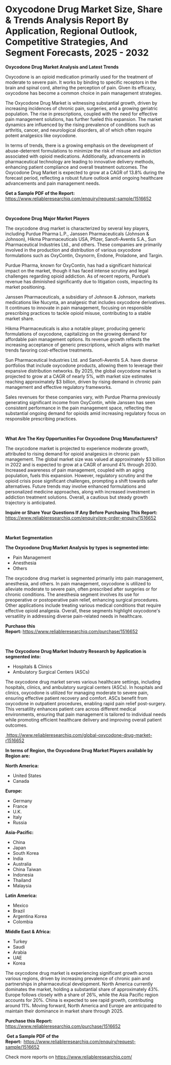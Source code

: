 <p><h1>Oxycodone Drug Market Size, Share & Trends Analysis Report By Application, Regional Outlook, Competitive Strategies, And Segment Forecasts, 2025 - 2032</h1></p><p><strong>Oxycodone Drug Market Analysis and Latest Trends</strong></p>
<p><p>Oxycodone is an opioid medication primarily used for the treatment of moderate to severe pain. It works by binding to specific receptors in the brain and spinal cord, altering the perception of pain. Given its efficacy, oxycodone has become a common choice in pain management strategies. </p><p>The Oxycodone Drug Market is witnessing substantial growth, driven by increasing incidences of chronic pain, surgeries, and a growing geriatric population. The rise in prescriptions, coupled with the need for effective pain management solutions, has further fueled this expansion. The market dynamics are influenced by the rising prevalence of conditions such as arthritis, cancer, and neurological disorders, all of which often require potent analgesics like oxycodone.</p><p>In terms of trends, there is a growing emphasis on the development of abuse-deterrent formulations to minimize the risk of misuse and addiction associated with opioid medications. Additionally, advancements in pharmaceutical technology are leading to innovative delivery methods, enhancing patient compliance and overall treatment outcomes. The Oxycodone Drug Market is expected to grow at a CAGR of 13.8% during the forecast period, reflecting a robust future outlook amid ongoing healthcare advancements and pain management needs.</p></p>
<p><strong>Get a Sample PDF of the Report:&nbsp;</strong> <a href="https://www.reliableresearchiq.com/enquiry/request-sample/1516652?utm_campaign=2463&utm_medium=2&utm_source=Github&utm_content=ia&utm_term=30032025&utm_id=oxycodone-drug">https://www.reliableresearchiq.com/enquiry/request-sample/1516652</a></p>
<p>&nbsp;</p>
<p><strong>Oxycodone Drug Major Market Players</strong></p>
<p><p>The oxycodone drug market is characterized by several key players, including Purdue Pharma L.P., Janssen Pharmaceuticals (Johnson & Johnson), Hikma Pharmaceuticals USA, Pfizer, Sanofi-Aventis S.A., Sun Pharmaceutical Industries Ltd., and others. These companies are primarily involved in the production and distribution of various oxycodone formulations such as OxyContin, Oxynorm, Endone, Proladone, and Targin.</p><p>Purdue Pharma, known for OxyContin, has had a significant historical impact on the market, though it has faced intense scrutiny and legal challenges regarding opioid addiction. As of recent reports, Purdue’s revenue has diminished significantly due to litigation costs, impacting its market positioning.</p><p>Janssen Pharmaceuticals, a subsidiary of Johnson & Johnson, markets medications like Nucynta, an analgesic that includes oxycodone derivatives. It continues to innovate in pain management, focusing on responsible prescribing practices to tackle opioid misuse, contributing to a stable market share.</p><p>Hikma Pharmaceuticals is also a notable player, producing generic formulations of oxycodone, capitalizing on the growing demand for affordable pain management options. Its revenue growth reflects the increasing acceptance of generic prescriptions, which aligns with market trends favoring cost-effective treatments.</p><p>Sun Pharmaceutical Industries Ltd. and Sanofi-Aventis S.A. have diverse portfolios that include oxycodone products, allowing them to leverage their expansive distribution networks. By 2025, the global oxycodone market is projected to grow at a CAGR of nearly 5%, with market size estimates reaching approximately $3 billion, driven by rising demand in chronic pain management and effective regulatory frameworks.</p><p>Sales revenues for these companies vary, with Purdue Pharma previously generating significant income from OxyContin, while Janssen has seen consistent performance in the pain management space, reflecting the substantial ongoing demand for opioids amid increasing regulatory focus on responsible prescribing practices.</p></p>
<p>&nbsp;</p>
<p><strong>What Are The Key Opportunities For Oxycodone Drug Manufacturers?</strong></p>
<p><p>The oxycodone market is projected to experience moderate growth, attributed to rising demand for opioid analgesics in chronic pain management. The global market size was valued at approximately $3 billion in 2022 and is expected to grow at a CAGR of around 4% through 2030. Increased awareness of pain management, coupled with an aging population, fuels this expansion. However, regulatory scrutiny and the opioid crisis pose significant challenges, prompting a shift towards safer alternatives. Future trends may involve enhanced formulations and personalized medicine approaches, along with increased investment in addiction treatment solutions. Overall, a cautious but steady growth trajectory is anticipated.</p></p>
<p><strong>Inquire or Share Your Questions If Any Before Purchasing This Report:</strong> <a href="https://www.reliableresearchiq.com/enquiry/pre-order-enquiry/1516652?utm_campaign=2463&utm_medium=2&utm_source=Github&utm_content=ia&utm_term=30032025&utm_id=oxycodone-drug">https://www.reliableresearchiq.com/enquiry/pre-order-enquiry/1516652</a></p>
<p>&nbsp;</p>
<p><strong>Market Segmentation</strong></p>
<p><strong>The Oxycodone Drug Market Analysis by types is segmented into:</strong></p>
<p><ul><li>Pain Management</li><li>Anesthesia</li><li>Others</li></ul></p>
<p><p>The oxycodone drug market is segmented primarily into pain management, anesthesia, and others. In pain management, oxycodone is utilized to alleviate moderate to severe pain, often prescribed after surgeries or for chronic conditions. The anesthesia segment involves its use for preoperative or postoperative pain relief, enhancing surgical procedures. Other applications include treating various medical conditions that require effective opioid analgesia. Overall, these segments highlight oxycodone's versatility in addressing diverse pain-related needs in healthcare.</p></p>
<p><strong>Purchase this Report:&nbsp;</strong><a href="https://www.reliableresearchiq.com/purchase/1516652?utm_campaign=2463&utm_medium=2&utm_source=Github&utm_content=ia&utm_term=30032025&utm_id=oxycodone-drug">https://www.reliableresearchiq.com/purchase/1516652</a></p>
<p>&nbsp;</p>
<p><strong>The Oxycodone Drug Market Industry Research by Application is segmented into:</strong></p>
<p><ul><li>Hospitals & Clinics</li><li>Ambulatory Surgical Centers (ASCs)</li></ul></p>
<p><p>The oxycodone drug market serves various healthcare settings, including hospitals, clinics, and ambulatory surgical centers (ASCs). In hospitals and clinics, oxycodone is utilized for managing moderate to severe pain, ensuring effective patient recovery and comfort. ASCs benefit from oxycodone in outpatient procedures, enabling rapid pain relief post-surgery. This versatility enhances patient care across different medical environments, ensuring that pain management is tailored to individual needs while promoting efficient healthcare delivery and improving overall patient outcomes.</p></p>
<p><a href="https://www.reliableresearchiq.com/global-oxycodone-drug-market-r1516652?utm_campaign=2463&utm_medium=2&utm_source=Github&utm_content=ia&utm_term=30032025&utm_id=oxycodone-drug">&nbsp;https://www.reliableresearchiq.com/global-oxycodone-drug-market-r1516652</a></p>
<p><strong>In terms of Region, the Oxycodone Drug Market Players available by Region are:</strong></p>
<p>
    <p> <strong> North America: </strong>
        <ul>
            <li>United States</li>
            <li>Canada</li>
        </ul>
        </p> 
    <p> <strong> Europe: </strong>
        <ul>
            <li>Germany</li>
            <li>France</li>
            <li>U.K.</li>
            <li>Italy</li>
            <li>Russia</li>
        </ul>
        </p> 
    <p> <strong> Asia-Pacific: </strong>
        <ul>
            <li>China</li>
            <li>Japan</li>
            <li>South Korea</li>
            <li>India</li>
            <li>Australia</li>
            <li>China Taiwan</li>
            <li>Indonesia</li>
            <li>Thailand</li>
            <li>Malaysia</li>
        </ul>
        </p> 
    <p> <strong> Latin America: </strong>
        <ul>
            <li>Mexico</li>
            <li>Brazil</li>
            <li>Argentina Korea</li>
            <li>Colombia</li>
        </ul>
        </p> 
    <p> <strong> Middle East & Africa: </strong>
        <ul>
            <li>Turkey</li>
            <li>Saudi</li>
            <li>Arabia</li>
            <li>UAE</li>
            <li>Korea</li>
        </ul>
    </p>
    </p>
<p><p>The oxycodone drug market is experiencing significant growth across various regions, driven by increasing prevalence of chronic pain and partnerships in pharmaceutical development. North America currently dominates the market, holding a substantial share of approximately 43%. Europe follows closely with a share of 26%, while the Asia Pacific region accounts for 20%. China is expected to see rapid growth, contributing around 11%. Moving forward, North America and Europe are anticipated to maintain their dominance in market share through 2025.</p></p>
<p><strong>Purchase this Report: </strong><a href="https://www.reliableresearchiq.com/purchase/1516652?utm_campaign=2463&utm_medium=2&utm_source=Github&utm_content=ia&utm_term=30032025&utm_id=oxycodone-drug">https://www.reliableresearchiq.com/purchase/1516652</a></p>
<p>&nbsp;<strong>Get a Sample PDF of the Report:&nbsp;&nbsp;</strong><a href="https://www.reliableresearchiq.com/enquiry/request-sample/1516652?utm_campaign=2463&utm_medium=2&utm_source=Github&utm_content=ia&utm_term=30032025&utm_id=oxycodone-drug">https://www.reliableresearchiq.com/enquiry/request-sample/1516652</a></p>
<p><strong></strong></p>
<p>Check more reports on <a href="https://www.reliableresearchiq.com/?utm_campaign=2463&utm_medium=2&utm_source=Github&utm_content=ia&utm_term=30032025&utm_id=oxycodone-drug">https://www.reliableresearchiq.com/</a></p>